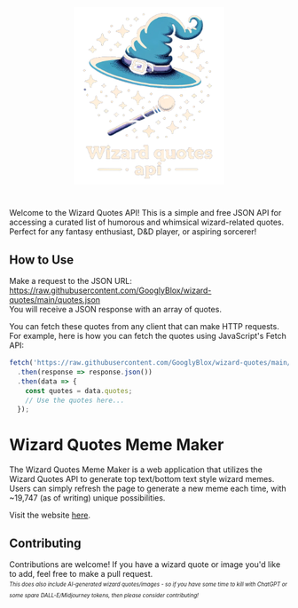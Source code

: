 <p align="center">
  <img width="270" height="320" src="https://github.com/GooglyBlox/wizard-quotes/blob/main/images/logo/wizard-logo4.png?raw=true">
</p>

# 
Welcome to the Wizard Quotes API! This is a simple and free JSON API for accessing a curated list of humorous and whimsical wizard-related quotes. Perfect for any fantasy enthusiast, D&D player, or aspiring sorcerer!

## How to Use
Make a request to the JSON URL: https://raw.githubusercontent.com/GooglyBlox/wizard-quotes/main/quotes.json  
You will receive a JSON response with an array of quotes.  

You can fetch these quotes from any client that can make HTTP requests. For example, here is how you can fetch the quotes using JavaScript's Fetch API:
```javascript
fetch('https://raw.githubusercontent.com/GooglyBlox/wizard-quotes/main/quotes.json')
  .then(response => response.json())
  .then(data => {
    const quotes = data.quotes;
    // Use the quotes here...
  });
```

# Wizard Quotes Meme Maker
The Wizard Quotes Meme Maker is a web application that utilizes the Wizard Quotes API to generate top text/bottom text style wizard memes. Users can simply refresh the page to generate a new meme each time, with ~19,747 (as of writing) unique possibilities.  

Visit the website [here](https://wizard-quotes.googlyblox.repl.co).

## Contributing
Contributions are welcome! If you have a wizard quote or image you'd like to add, feel free to make a pull request.  
<sup><sub>*This does also include AI-generated wizard quotes/images - so if you have some time to kill with ChatGPT or some spare DALL-E/Midjourney tokens, then please consider contributing!*</sub></sup>
